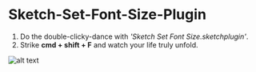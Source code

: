 # Sketch-Set-Font-Size-Plugin

1. Do the double-clicky-dance with *'Sketch Set Font Size.sketchplugin'*.
2. Strike **cmd + shift + F** and watch your life truly unfold.

![alt text](https://i.giphy.com/vH29oUjAgu7HG.gif "Yyyyyyes! Yes!.... Yes!")
